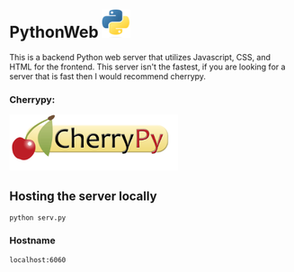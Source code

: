 # PythonWeb <img src="images\pythonlogo.png" alt="PythonWeb Logo" width="50" height="50">
This is a backend Python web server that utilizes Javascript, CSS, and HTML for the frontend. This server isn't the fastest, if you are looking for a server that is fast then I would recommend cherrypy.

### Cherrypy:
<a href="https://docs.cherrypy.dev/en/latest/" target="_blank">
    <img src="images/cherrpy.png" alt="Cherrypy" width="300" height="100">
</a>



## Hosting the server locally
```shell
python serv.py
```
### Hostname 
```shell
localhost:6060
```
